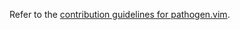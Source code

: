 Refer to the [contribution guidelines for pathogen.vim](https://github.com/tpope/vim-pathogen/blob/master/CONTRIBUTING.markdown).
